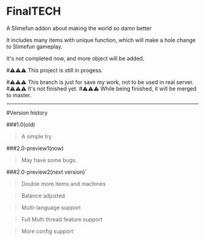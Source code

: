 # FinalTECH

A Slimefun addon about making the world so damn better

It includes many items with unique function, which will make a hole change to Slimefun gameplay.

It's not completed now, and more object will be added.

#⚠⚠⚠ This project is still in progess.

#⚠⚠⚠ This branch is just for save my work, not to be used in real server.
#⚠⚠⚠ It's not finished yet.
#⚠⚠⚠ While being finished, it will be merged to master.

---

#Version history

###1.0(old)

> A simple try

###2.0-preview1(now)
> May have some bugs.


###2.0-preview2(next version)`
> Double more items and machines

> Balance adjusted

> Multi-language support

> Full Multi thread feature support

> More config support`
